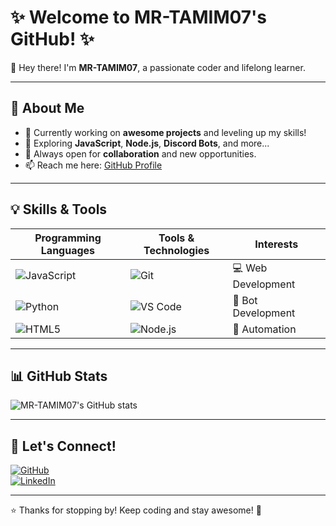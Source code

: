 # ✨ Welcome to **MR-TAMIM07**'s GitHub! ✨

👋 Hey there! I'm **MR-TAMIM07**, a passionate coder and lifelong learner.

---

## 🚀 About Me
- 🔭 Currently working on **awesome projects** and leveling up my skills!  
- 🌱 Exploring **JavaScript**, **Node.js**, **Discord Bots**, and more...  
- 💬 Always open for **collaboration** and new opportunities.  
- 📫 Reach me here: [GitHub Profile](https://github.com/MR-TAMIM07)  

---

## 💡 Skills & Tools
| Programming Languages | Tools & Technologies  | Interests          |
|-----------------------|-----------------------|--------------------|
| ![JavaScript](https://img.shields.io/badge/-JavaScript-F7DF1E?logo=javascript&logoColor=black&style=for-the-badge) | ![Git](https://img.shields.io/badge/-Git-F05032?logo=git&logoColor=white&style=for-the-badge) | 💻 Web Development |
| ![Python](https://img.shields.io/badge/-Python-3776AB?logo=python&logoColor=white&style=for-the-badge) | ![VS Code](https://img.shields.io/badge/-VSCode-007ACC?logo=visual-studio-code&logoColor=white&style=for-the-badge) | 🤖 Bot Development |
| ![HTML5](https://img.shields.io/badge/-HTML5-E34F26?logo=html5&logoColor=white&style=for-the-badge) | ![Node.js](https://img.shields.io/badge/-Node.js-339933?logo=node.js&logoColor=white&style=for-the-badge) | 🚀 Automation |

---

## 📊 GitHub Stats  
![MR-TAMIM07's GitHub stats](https://github-readme-stats.vercel.app/api?username=MR-TAMIM07&show_icons=true&theme=dracula)

---

## 🔗 Let's Connect!

[![GitHub](https://img.shields.io/badge/-GitHub-181717?logo=github&logoColor=white&style=for-the-badge)](https://github.com/MR-TAMIM07)  
[![LinkedIn](https://img.shields.io/badge/-LinkedIn-0A66C2?logo=linkedin&logoColor=white&style=for-the-badge)](https://linkedin.com/in/your-linkedin)  

---

⭐️ Thanks for stopping by! Keep coding and stay awesome! 🚀
